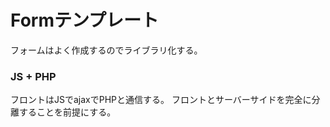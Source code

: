 # Formテンプレート

フォームはよく作成するのでライブラリ化する。

### JS + PHP
フロントはJSでajaxでPHPと通信する。
フロントとサーバーサイドを完全に分離することを前提にする。
